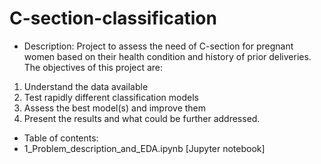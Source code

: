 # C-section-classification
* Description: Project to assess the need of C-section for pregnant women based on their health condition and history of prior deliveries. The objectives of this project are:
1. Understand the data available
2. Test rapidly different classification models
3. Assess the best model(s) and improve them
4. Present the results and what could be further addressed.

* Table of contents:
 * 1_Problem_description_and_EDA.ipynb [Jupyter notebook]
 
  

